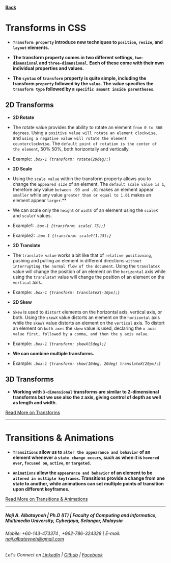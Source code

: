 [**Back**](https://naji-albatayneh.github.io/reading-notes)

# Transforms in CSS

- **`Transform property` introduce new techniques to `position`, `resize`, and `layout` elements.**

- **The transform property comes in two different settings, `two-dimensional` and `three-dimensional`. Each of these come with their own individual properties and values.**

- **The `syntax` of `transform` property is quite simple, including the transform `property` followed by the `value`. The value specifies the `transform type` followed by a `specific amount inside parentheses`.**

## 2D Transforms

- **2D Rotate**
- The rotate value provides the ability to rotate an element `from 0 to 360 degrees`. Using a `positive value will rotate an element clockwise`, and `using a negative value will rotate the element counterclockwise`. The `default point of rotation is the center of the element`, 50% 50%, both horizontally and vertically.
- Example: _`.box-1 {transform: rotate(20deg);}`_

- **2D Scale**
- Using the `scale value` within the transform property allows you to change the `appeared size` of an element. The `default scale value is 1`, therefore any value `between .99 and .01` makes an element appear `smaller` while any value `greater than or equal to 1.01` makes an element appear `larger`.**
- We can scale only the `height` or `width` of an element using the `scaleX` and `scaleY` values.
- Example1: _`.box-1 {transform: scale(.75);}`_
- Example2: _`.box-1 {transform: scaleY(1.15);}`_

- **2D Translate**
- The `translate value` works a bit like that of `relative positioning`, pushing and pulling an element in different directions `without interrupting the normal flow of the document`. Using the `translateX` value will change the position of an element on the `horizontal` axis while using the `translateY` value will change the position of an element on the `vertical` axis.
- Example: _`.box-1 {transform: translateX(-10px);}`_

- **2D Skew**
- `Skew` is used to `distort` elements on the horizontal axis, vertical axis, or both. Using the `skewX` value distorts an element on the `horizontal` axis while the `skewY` value distorts an element on the `vertical` axis. To distort an element on `both axes` the `skew` value is used, declaring the `x axis value first, followed by a comma, and then the y axis value`.
- Example: _`.box-1 {transform: skewX(5deg);}`_

- **We can combine multiple transforms.**
- Example: _`.box-1 {transform: skew(10deg, 20deg) translateX(20px);}`_

## 3D Transforms

- **Working with `3-dimensional` transforms are similar to 2-dimensional transforms but we use also the z axis, giving control of depth as well as length and width.**

[Read More on Transforms](https://learn.shayhowe.com/advanced-html-css/css-transforms/)

________________________________________________________

# Transitions & Animations

- **`Transitions` allow us to `alter the appearance and behavior` of an element whenever a `state change occurs`, such as when it is `hovered over`, `focused on`, `active`, or `targeted`.**

- **`Animations` allow the `appearance and behavior` of an element to be `altered in multiple keyframes`. Transitions provide a change from one state to another, while animations can set multiple points of transition upon different keyframes.**

[Read More on Transitions & Animations](https://learn.shayhowe.com/advanced-html-css/transitions-animations/)

________________________________________________________
##### Naji A. Albatayneh | Ph.D (IT) | Faculty of Computing and Informatics, Multimedia University, Cyberjaya, Selangor, Malaysia

###### Mobile: +60-143-473374 , +962-786-324328 | E-mail: naji.albatayneh@gmail.com

###### Let's Connect on [LinkedIn](https://www.linkedin.com/in/naji-a-albatayneh/) | [Github](https://github.com/naji-albatayneh) | [Facebook](https://web.facebook.com/naji.albatayneh/)
